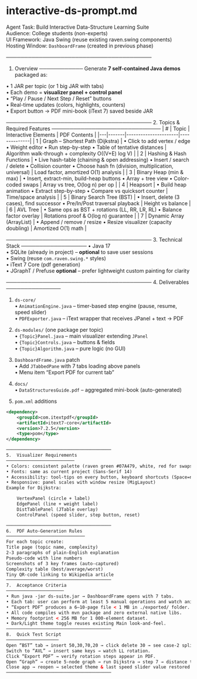 # interactive-ds-prompt.md
Agent Task: Build Interactive Data-Structure Learning Suite  
Audience: College students (non-experts)  
UI Framework: Java Swing (reuse existing raven.swing components)  
Hosting Window: `DashboardFrame` (created in previous phase)

────────────────────────────────────────
1.  Overview
────────────
Generate **7 self-contained Java demos** packaged as:

• 1 JAR per topic (or 1 big JAR with tabs)  
• Each demo = **visualizer panel + control panel**  
• “Play / Pause / Next Step / Reset” buttons  
• Real-time updates (colors, highlights, counters)  
• Export button → PDF mini-book (iText 7) saved beside JAR

────────────────────────────────────────
2.  Topics & Required Features
──────────────────────────────
| # | Topic | Interactive Elements | PDF Contents |
|---|-------|----------------------|--------------|
| 1 | Graph – Shortest Path (Dijkstra) | • Click to add vertex / edge • Weight editor • Run step-by-step • Table of tentative distances | Algorithm walk-through + complexity O((V+E) log V) |
| 2 | Hashing & Hash Functions | • Live hash-table (chaining & open addressing) • Insert / search / delete • Collision counter • Choose hash fn (division, multiplication, universal) | Load factor, amortized O(1) analysis |
| 3 | Binary Heap (min & max) | • Insert, extract-min, build-heap buttons • Array + tree view • Color-coded swaps | Array vs tree, O(log n) per op |
| 4 | Heapsort | • Build heap animation • Extract step-by-step • Compare vs quicksort counter | Time/space analysis |
| 5 | Binary Search Tree (BST) | • Insert, delete (3 cases), find successor • Pre/In/Post traversal playback | Height vs balance |
| 6 | AVL Tree | • Same ops as BST + rotations (LL, RR, LR, RL) • Balance factor overlay | Rotations proof & O(log n) guarantee |
| 7 | Dynamic Array (ArrayList) | • Append / remove / resize • Resize visualizer (capacity doubling) | Amortized O(1) math |

────────────────────────────────────────
3.  Technical Stack
──────────────────
• Java 17  
• SQLite (already in project) – **optional** to save user sessions  
• Swing (reuse `com.raven.swing.*` styles)  
• iText 7 Core (pdf generation)  
• JGraphT / Prefuse **optional** – prefer lightweight custom painting for clarity

────────────────────────────────────────
4.  Deliverables
───────────────
1. `ds-core/`  
   • `AnimationEngine.java` – timer-based step engine (pause, resume, speed slider)  
   • `PDFExporter.java` – iText wrapper that receives JPanel + text → PDF

2. `ds-modules/` (one package per topic)  
   • `{Topic}Panel.java` – main visualizer extending `JPanel`  
   • `{Topic}Controls.java` – buttons & fields  
   • `{Topic}Algorithm.java` – pure logic (no GUI)

3. `DashboardFrame.java` patch  
   • Add `JTabbedPane` with 7 tabs loading above panels  
   • Menu item “Export PDF for current tab”

4. `docs/`  
   • `DataStructuresGuide.pdf` – aggregated mini-book (auto-generated)

5. `pom.xml` additions  
```xml
<dependency>
    <groupId>com.itextpdf</groupId>
    <artifactId>itext7-core</artifactId>
    <version>7.2.5</version>
    <type>pom</type>
</dependency>

────────────────────────────────────────
5.  Visualizer Requirements
──────────────────────────
• Colors: consistent palette (raven green #07A479, white, red for swaps)
• Fonts: same as current project (Sans-Serif 14)
• Accessibility: tool-tips on every button, keyboard shortcuts (Space=next, R=reset)
• Responsive: panel scales with window resize (MigLayout)
Example for Dijkstra:   

    VertexPanel (circle + label)  
    EdgePanel (line + weight label)  
    DistTablePanel (JTable overlay)  
    ControlPanel (speed slider, step button, reset)

────────────────────────────────────────
6.  PDF Auto-Generation Rules
──────────────────────────────
For each topic create:
Title page (topic name, complexity)
2-3 paragraphs of plain-English explanation
Pseudo-code with line numbers
Screenshots of 3 key frames (auto-captured)
Complexity table (best/average/worst)
Tiny QR-code linking to Wikipedia article
────────────────────────────────────────
7.  Acceptance Criteria
──────────────────────
• Run java -jar ds-suite.jar → DashboardFrame opens with 7 tabs.
• Each tab: user can perform at least 5 manual operations and watch animation.
• “Export PDF” produces a 6–10-page file < 1 MB in ./exported/ folder.
• All code compiles with mvn package and zero external native libs.
• Memory footprint < 256 MB for 1 000-element dataset.
• Dark/Light theme toggle reuses existing Main look-and-feel.
────────────────────────────────────────
8.  Quick Test Script
────────────────────
Open “BST” tab → insert 50,30,70,20 → click delete 30 → see case-2 splice.
Switch to “AVL” → insert same keys → watch LL rotation.
Click “Export PDF” → verify rotation steps appear in PDF.
Open “Graph” → create 5-node graph → run Dijkstra → step 7 → distance table matches.
Close app → reopen → selected theme & last speed slider value restored.
────────────────────────────────────────
